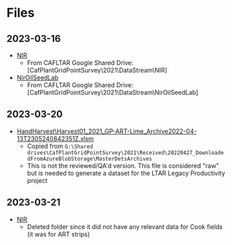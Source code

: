 # Files

## 2023-03-16

* [NIR](NIR)
  * From CAFLTAR Google Shared Drive: [CafPlantGridPointSurvey\2021\DataStream\NIR]
* [NirOilSeedLab](NirOilSeedLab)
  * From CAFLTAR Google Shared Drive: [CafPlantGridPointSurvey\2021\DataStream\NirOilSeedLab]

## 2023-03-20

- [HandHarvest\Harvest01_2021_GP-ART-Lime_Archive2022-04-13T2305240842351Z.xlsm](HandHarvest\Harvest01_2021_GP-ART-Lime_Archive2022-04-13T2305240842351Z.xlsm)
  - Copied from `G:\Shared drives\CafPlantGridPointSurvey\2021\Received\20220427_DownloadedFromAzureBlobStorage\MasterDetsArchives`
  - This is not the reviewed/QA'd version. This file is considered "raw" but is needed to generate a dataset for the LTAR Legacy Productivity project

## 2023-03-21

- [NIR](NIR)
  - Deleted folder since it did not have any relevant data for Cook fields (it was for ART strips)
